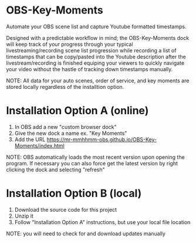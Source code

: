 # OBS-Key-Moments
Automate your OBS scene list and capture Youtube formatted timestamps.

Designed with a predictable workflow in mind; the OBS-Key-Moments dock will keep track of your progress through your typical livestreaming/recording scene list progression while recording a list of timestamps that can be copy/pasted into the Youtube description after the livestream/recording is finished equiping your viewers to quickly navigate your video without the hastle of tracking down timestamps manually.

NOTE: All data for your auto scenes, order of service, and key moments are stored locally regardless of the installtion option.

# Installation Option A (online)
1) In OBS add a new "custom browser dock"
2) Give the new dock a name ex. "Key Moments"
3) Add the URL https://mr-mmhhmm-obs.github.io/OBS-Key-Moments/index.html

NOTE: OBS automatically loads the most recent version upon opening the program. If necessary you can also force get the latest version by right clicking the dock and selecting "refresh"

# Installation Option B (local)
1) Download the source code for this project
2) Unzip it
3) Follow "Installation Option A" instructions, but use your local file location

NOTE: you will need to check for and download updates manually
